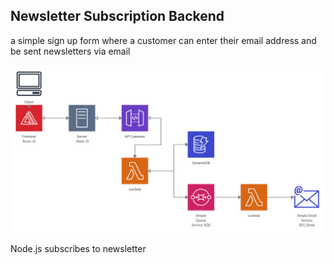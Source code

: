## Newsletter Subscription Backend

a simple sign up form where a customer can enter their email address and be sent newsletters via email

![alt text](https://github.com/sarafotros/newsletter-front/blob/master/news.jpg?raw=true)


Node.js
subscribes to newsletter
